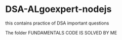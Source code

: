 # DSA-ALgoexpert-nodejs

this contains practice of DSA important questions

The folder FUNDAMENTALS CODE IS SOLVED BY ME
